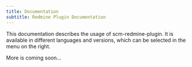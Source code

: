 ```yaml
---
title: Documentation
subtitle: Redmine Plugin Documentation
---
```

This documentation describes the usage of scm-redmine-plugin. It is available in different languages and versions, which can be selected in the menu on the right.

More is coming soon...
